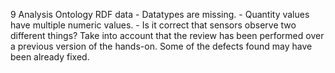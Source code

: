 9
    Analysis
    Ontology
    RDF data
        - Datatypes are missing.
        - Quantity values have multiple numeric values.
        - Is it correct that sensors observe two different things?
    Take into account that the review has been performed over a previous version of the hands-on. Some of the defects found may have been already fixed.
